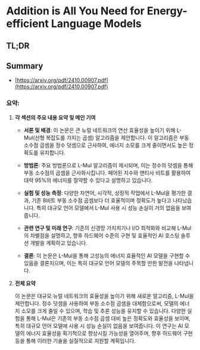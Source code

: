 # Addition is All You Need for Energy-efficient Language Models
## TL;DR
## Summary
- [https://arxiv.org/pdf/2410.00907.pdf](https://arxiv.org/pdf/2410.00907.pdf)

### 요약:

1. **각 섹션의 주요 내용 요약 및 메인 기여**
   
   - **서론 및 배경**: 이 논문은 큰 뉴럴 네트워크의 연산 효율성을 높이기 위해 L-Mul(선형 복잡도를 가지는 곱셈) 알고리즘을 제안합니다. 이 알고리즘은 부동 소수점 곱셈을 정수 덧셈으로 근사하여, 에너지 소모를 크게 줄이면서도 높은 정확도를 유지합니다.

   - **방법론**: 주요 방법론으로 L-Mul 알고리즘이 제시되며, 이는 정수의 덧셈을 통해 부동 소수점의 곱셈을 근사화시킵니다. 페어된 지수와 맨티사 비트를 활용하여 대략 95%의 에너지를 절약할 수 있다고 설명하고 있습니다.

   - **실험 및 성능 측정**: 다양한 자연어, 시각적, 상징적 작업에서 L-Mul을 평가한 결과, 기존 8비트 부동 소수점 곱셈보다 더 효율적이며 정확도가 높다고 나타났습니다. 특히 대규모 언어 모델에서 L-Mul 사용 시 성능 손실이 거의 없음을 보여줍니다.

   - **관련 연구 및 미래 연구**: 기존의 신경망 가지치기나 I/O 최적화와 비교해 L-Mul의 차별점을 설명하고, 향후 하드웨어 수준의 구현 및 효율적인 AI 호스팅 솔루션 개발을 계획하고 있습니다.

   - **결론**: 이 논문은 L-Mul을 통해 고성능의 에너지 효율적인 AI 모델을 구현할 수 있음을 결론지으며, 이는 특히 대규모 언어 모델의 주목할 만한 발전을 나타냅니다.

2. **전체 요약**

   이 논문은 대규모 뉴럴 네트워크의 효율성을 높이기 위해 새로운 알고리즘, L-Mul을 제안합니다. 정수 덧셈을 사용하여 부동 소수점 곱셈을 대체함으로써, 모델의 에너지 소모를 크게 줄일 수 있으며, 학습 및 추론 성능을 유지할 수 있습니다. 다양한 실험을 통해 L-Mul은 기존의 부동 소수점 곱셈 대비 높은 정확도와 효율성을 보이며, 특히 대규모 언어 모델에 사용 시 성능 손실이 없음을 보여줍니다. 이 연구는 AI 모델의 에너지 효율성을 획기적으로 향상시킬 가능성을 열어주며, 향후 하드웨어 구현 등을 통해 이러한 기술을 실질적으로 지원할 계획입니다.